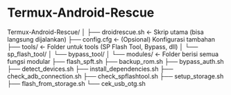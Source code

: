 # Termux-Android-Rescue
Termux-Android-Rescue/
│
├── droidrescue.sh               ← Skrip utama (bisa langsung dijalankan)
├── config.cfg                   ← (Opsional) Konfigurasi tambahan
├── tools/                       ← Folder untuk tools (SP Flash Tool, Bypass, dll)
│   └── sp_flash_tool/
│   └── bypass_tool/
│
└── modules/                     ← Folder berisi semua fungsi modular
    ├── flash_spft.sh
    ├── backup_rom.sh
    ├── bypass_auth.sh
    ├── detect_devices.sh
    ├── install_dependencies.sh
    ├── check_adb_connection.sh
    ├── check_spflashtool.sh
    ├── setup_storage.sh
    ├── flash_from_storage.sh
    └── cek_usb_otg.sh
